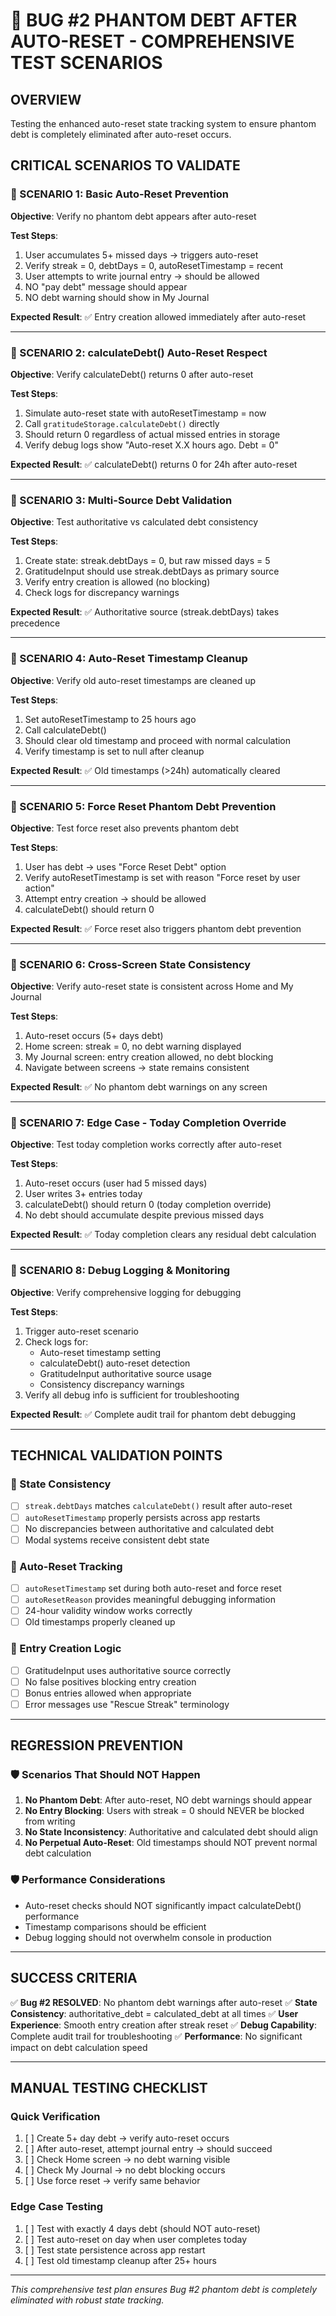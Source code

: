 # 🧪 BUG #2 PHANTOM DEBT AFTER AUTO-RESET - COMPREHENSIVE TEST SCENARIOS

## **OVERVIEW**
Testing the enhanced auto-reset state tracking system to ensure phantom debt is completely eliminated after auto-reset occurs.

## **CRITICAL SCENARIOS TO VALIDATE**

### **🎯 SCENARIO 1: Basic Auto-Reset Prevention**
**Objective**: Verify no phantom debt appears after auto-reset

**Test Steps**:
1. User accumulates 5+ missed days → triggers auto-reset
2. Verify streak = 0, debtDays = 0, autoResetTimestamp = recent
3. User attempts to write journal entry → should be allowed
4. NO "pay debt" message should appear
5. NO debt warning should show in My Journal

**Expected Result**: ✅ Entry creation allowed immediately after auto-reset

---

### **🎯 SCENARIO 2: calculateDebt() Auto-Reset Respect**
**Objective**: Verify calculateDebt() returns 0 after auto-reset

**Test Steps**:
1. Simulate auto-reset state with autoResetTimestamp = now
2. Call `gratitudeStorage.calculateDebt()` directly
3. Should return 0 regardless of actual missed entries in storage
4. Verify debug logs show "Auto-reset X.X hours ago. Debt = 0"

**Expected Result**: ✅ calculateDebt() returns 0 for 24h after auto-reset

---

### **🎯 SCENARIO 3: Multi-Source Debt Validation**
**Objective**: Test authoritative vs calculated debt consistency

**Test Steps**:
1. Create state: streak.debtDays = 0, but raw missed days = 5
2. GratitudeInput should use streak.debtDays as primary source
3. Verify entry creation is allowed (no blocking)
4. Check logs for discrepancy warnings

**Expected Result**: ✅ Authoritative source (streak.debtDays) takes precedence

---

### **🎯 SCENARIO 4: Auto-Reset Timestamp Cleanup**
**Objective**: Verify old auto-reset timestamps are cleaned up

**Test Steps**:
1. Set autoResetTimestamp to 25 hours ago
2. Call calculateDebt() 
3. Should clear old timestamp and proceed with normal calculation
4. Verify timestamp is set to null after cleanup

**Expected Result**: ✅ Old timestamps (>24h) automatically cleared

---

### **🎯 SCENARIO 5: Force Reset Phantom Debt Prevention**
**Objective**: Test force reset also prevents phantom debt

**Test Steps**:
1. User has debt → uses "Force Reset Debt" option
2. Verify autoResetTimestamp is set with reason "Force reset by user action"  
3. Attempt entry creation → should be allowed
4. calculateDebt() should return 0

**Expected Result**: ✅ Force reset also triggers phantom debt prevention

---

### **🎯 SCENARIO 6: Cross-Screen State Consistency**
**Objective**: Verify auto-reset state is consistent across Home and My Journal

**Test Steps**:
1. Auto-reset occurs (5+ days debt)
2. Home screen: streak = 0, no debt warning displayed
3. My Journal screen: entry creation allowed, no debt blocking
4. Navigate between screens → state remains consistent

**Expected Result**: ✅ No phantom debt warnings on any screen

---

### **🎯 SCENARIO 7: Edge Case - Today Completion Override**
**Objective**: Test today completion works correctly after auto-reset

**Test Steps**:
1. Auto-reset occurs (user had 5 missed days)
2. User writes 3+ entries today  
3. calculateDebt() should return 0 (today completion override)
4. No debt should accumulate despite previous missed days

**Expected Result**: ✅ Today completion clears any residual debt calculation

---

### **🎯 SCENARIO 8: Debug Logging & Monitoring**
**Objective**: Verify comprehensive logging for debugging

**Test Steps**:
1. Trigger auto-reset scenario
2. Check logs for:
   - Auto-reset timestamp setting
   - calculateDebt() auto-reset detection  
   - GratitudeInput authoritative source usage
   - Consistency discrepancy warnings
3. Verify all debug info is sufficient for troubleshooting

**Expected Result**: ✅ Complete audit trail for phantom debt debugging

---

## **TECHNICAL VALIDATION POINTS**

### **🔧 State Consistency**
- [ ] `streak.debtDays` matches `calculateDebt()` result after auto-reset
- [ ] `autoResetTimestamp` properly persists across app restarts
- [ ] No discrepancies between authoritative and calculated debt
- [ ] Modal systems receive consistent debt state

### **🔧 Auto-Reset Tracking**
- [ ] `autoResetTimestamp` set during both auto-reset and force reset
- [ ] `autoResetReason` provides meaningful debugging information
- [ ] 24-hour validity window works correctly
- [ ] Old timestamps properly cleaned up

### **🔧 Entry Creation Logic**
- [ ] GratitudeInput uses authoritative source correctly
- [ ] No false positives blocking entry creation
- [ ] Bonus entries allowed when appropriate
- [ ] Error messages use "Rescue Streak" terminology

---

## **REGRESSION PREVENTION**

### **🛡️ Scenarios That Should NOT Happen**
1. **No Phantom Debt**: After auto-reset, NO debt warnings should appear
2. **No Entry Blocking**: Users with streak = 0 should NEVER be blocked from writing
3. **No State Inconsistency**: Authoritative and calculated debt should align
4. **No Perpetual Auto-Reset**: Old timestamps should NOT prevent normal debt calculation

### **🛡️ Performance Considerations**
- Auto-reset checks should NOT significantly impact calculateDebt() performance
- Timestamp comparisons should be efficient
- Debug logging should not overwhelm console in production

---

## **SUCCESS CRITERIA**

✅ **Bug #2 RESOLVED**: No phantom debt warnings after auto-reset
✅ **State Consistency**: authoritative_debt = calculated_debt at all times
✅ **User Experience**: Smooth entry creation after streak reset
✅ **Debug Capability**: Complete audit trail for troubleshooting
✅ **Performance**: No significant impact on debt calculation speed

---

## **MANUAL TESTING CHECKLIST**

### **Quick Verification**
1. [ ] Create 5+ day debt → verify auto-reset occurs
2. [ ] After auto-reset, attempt journal entry → should succeed
3. [ ] Check Home screen → no debt warning visible
4. [ ] Check My Journal → no debt blocking occurs
5. [ ] Use force reset → verify same behavior

### **Edge Case Testing**
1. [ ] Test with exactly 4 days debt (should NOT auto-reset)
2. [ ] Test auto-reset on day when user completes today
3. [ ] Test state persistence across app restart
4. [ ] Test old timestamp cleanup after 25+ hours

---

*This comprehensive test plan ensures Bug #2 phantom debt is completely eliminated with robust state tracking.*